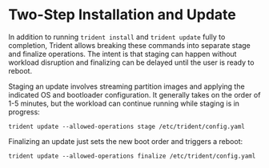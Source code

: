 
# Two-Step Installation and Update

In addition to running `trident install` and `trident update` fully to
completion, Trident allows breaking these commands into separate stage and
finalize operations. The intent is that staging can happen without workload
disruption and finalizing can be delayed until the user is ready to reboot.

Staging an update involves streaming partition images and applying the indicated
OS and bootloader configuration. It generally takes on the order of 1-5 minutes,
but the workload can continue running while staging is in progress:

```
trident update --allowed-operations stage /etc/trident/config.yaml
```

Finalizing an update just sets the new boot order and triggers a reboot:

```
trident update --allowed-operations finalize /etc/trident/config.yaml
```
